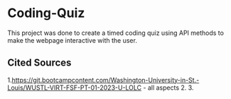 # Coding-Quiz

This project was done to create a timed coding quiz using API methods to make the webpage interactive with the user.

## Cited Sources
1.https://git.bootcampcontent.com/Washington-University-in-St.-Louis/WUSTL-VIRT-FSF-PT-01-2023-U-LOLC - all aspects
2.
3.
